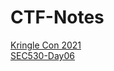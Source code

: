 # CTF-Notes

[Kringle Con 2021](KringleCon2021/KringleCon2021.md)  
[SEC530-Day06](SEC530-Day06/SEC530-Day06.md)  
